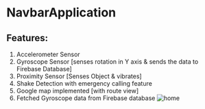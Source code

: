 # NavbarApplication
## Features:
1. Accelerometer Sensor
2. Gyroscope Sensor [senses rotation in Y axis & sends the data to Firebase Database]
3. Proximity Sensor [Senses Object & vibrates]
4. Shake Detection with emergency calling feature
5. Google map implemented [with route view]
6. Fetched Gyroscope data from Firebase database
![home](https://user-images.githubusercontent.com/38793982/65912703-75d41400-e3f0-11e9-953f-72091c4e6f54.png)
